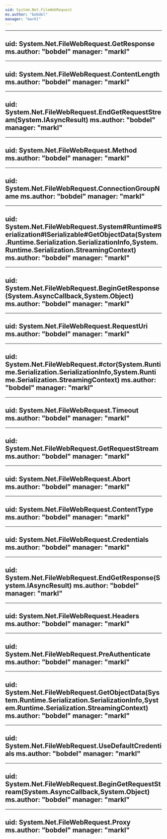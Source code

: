 ```yaml
---
uid: System.Net.FileWebRequest
ms.author: "bobdel"
manager: "markl"
---
```


---
uid: System.Net.FileWebRequest.GetResponse
ms.author: "bobdel"
manager: "markl"
---

---
uid: System.Net.FileWebRequest.ContentLength
ms.author: "bobdel"
manager: "markl"
---

---
uid: System.Net.FileWebRequest.EndGetRequestStream(System.IAsyncResult)
ms.author: "bobdel"
manager: "markl"
---

---
uid: System.Net.FileWebRequest.Method
ms.author: "bobdel"
manager: "markl"
---

---
uid: System.Net.FileWebRequest.ConnectionGroupName
ms.author: "bobdel"
manager: "markl"
---

---
uid: System.Net.FileWebRequest.System#Runtime#Serialization#ISerializable#GetObjectData(System.Runtime.Serialization.SerializationInfo,System.Runtime.Serialization.StreamingContext)
ms.author: "bobdel"
manager: "markl"
---

---
uid: System.Net.FileWebRequest.BeginGetResponse(System.AsyncCallback,System.Object)
ms.author: "bobdel"
manager: "markl"
---

---
uid: System.Net.FileWebRequest.RequestUri
ms.author: "bobdel"
manager: "markl"
---

---
uid: System.Net.FileWebRequest.#ctor(System.Runtime.Serialization.SerializationInfo,System.Runtime.Serialization.StreamingContext)
ms.author: "bobdel"
manager: "markl"
---

---
uid: System.Net.FileWebRequest.Timeout
ms.author: "bobdel"
manager: "markl"
---

---
uid: System.Net.FileWebRequest.GetRequestStream
ms.author: "bobdel"
manager: "markl"
---

---
uid: System.Net.FileWebRequest.Abort
ms.author: "bobdel"
manager: "markl"
---

---
uid: System.Net.FileWebRequest.ContentType
ms.author: "bobdel"
manager: "markl"
---

---
uid: System.Net.FileWebRequest.Credentials
ms.author: "bobdel"
manager: "markl"
---

---
uid: System.Net.FileWebRequest.EndGetResponse(System.IAsyncResult)
ms.author: "bobdel"
manager: "markl"
---

---
uid: System.Net.FileWebRequest.Headers
ms.author: "bobdel"
manager: "markl"
---

---
uid: System.Net.FileWebRequest.PreAuthenticate
ms.author: "bobdel"
manager: "markl"
---

---
uid: System.Net.FileWebRequest.GetObjectData(System.Runtime.Serialization.SerializationInfo,System.Runtime.Serialization.StreamingContext)
ms.author: "bobdel"
manager: "markl"
---

---
uid: System.Net.FileWebRequest.UseDefaultCredentials
ms.author: "bobdel"
manager: "markl"
---

---
uid: System.Net.FileWebRequest.BeginGetRequestStream(System.AsyncCallback,System.Object)
ms.author: "bobdel"
manager: "markl"
---

---
uid: System.Net.FileWebRequest.Proxy
ms.author: "bobdel"
manager: "markl"
---
